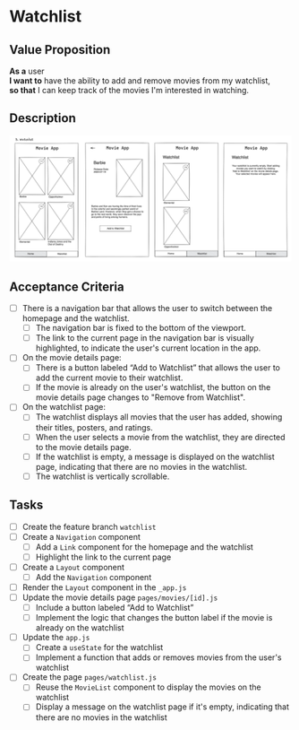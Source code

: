 # Watchlist

## Value Proposition

**As a** user <br>
**I want to** have the ability to add and remove movies from my watchlist, <br>
**so that** I can keep track of the movies I'm interested in watching. <br>

## Description

![wireframe](./assets/scribble-watchlist.png)

## Acceptance Criteria

- [ ] There is a navigation bar that allows the user to switch between the homepage and the watchlist.
  - [ ] The navigation bar is fixed to the bottom of the viewport.
  - [ ] The link to the current page in the navigation bar is visually highlighted, to indicate the user's current location in the app.
- [ ] On the movie details page:
  - [ ] There is a button labeled “Add to Watchlist” that allows the user to add the current movie to their watchlist.
  - [ ] If the movie is already on the user's watchlist, the button on the movie details page changes to "Remove from Watchlist".
- [ ] On the watchlist page:
  - [ ] The watchlist displays all movies that the user has added, showing their titles, posters, and ratings.
  - [ ] When the user selects a movie from the watchlist, they are directed to the movie details page.
  - [ ] If the watchlist is empty, a message is displayed on the watchlist page, indicating that there are no movies in the watchlist.
  - [ ] The watchlist is vertically scrollable.

## Tasks

- [ ] Create the feature branch `watchlist`
- [ ] Create a `Navigation` component
  - [ ] Add a `Link` component for the homepage and the watchlist
  - [ ] Highlight the link to the current page
- [ ] Create a `Layout` component
  - [ ] Add the `Navigation` component
- [ ] Render the `Layout` component in the `_app.js`
- [ ] Update the movie details page `pages/movies/[id].js`
  - [ ] Include a button labeled “Add to Watchlist”
  - [ ] Implement the logic that changes the button label if the movie is already on the watchlist
- [ ] Update the `app.js`
  - [ ] Create a `useState` for the watchlist
  - [ ] Implement a function that adds or removes movies from the user's watchlist
- [ ] Create the page `pages/watchlist.js`
  - [ ] Reuse the `MovieList` component to display the movies on the watchlist
  - [ ] Display a message on the watchlist page if it's empty, indicating that there are no movies in the watchlist
